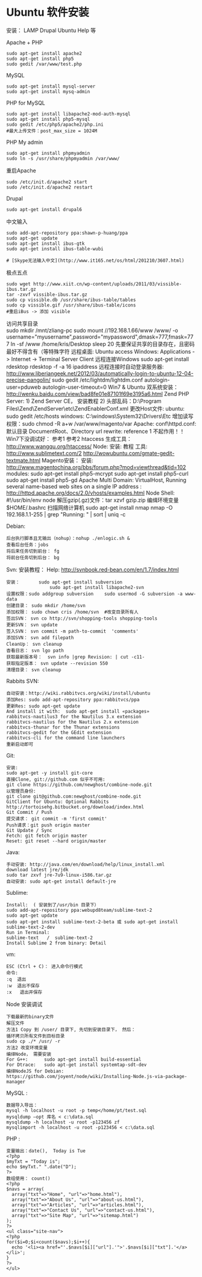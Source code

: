 Ubuntu 软件安装
====
安装： LAMP Drupal Ubuntu Help 等

Apache + PHP

    sudo apt-get install apache2
    sudo apt-get install php5
    sudo gedit /var/www/test.php

MySQL

    sudo apt-get install mysql-server
    sudo apt-get install mysq-admin

PHP for MySQL

    sudo apt-get install libapache2-mod-auth-mysql
    sudo apt-get install php5-mysql
    sudo gedit /etc/php5/apache2/php.ini
    #最大上传文件：post_max_size = 1024M

PHP My admin

    sudo apt-get install phpmyadmin
    sudo ln -s /usr/share/phpmyadmin /var/www/

重启Apache

    sudo /etc/init.d/apache2 start
    sudo /etc/init.d/apache2 restart

Drupal

    sudo apt-get install drupal6

中文输入

    sudo add-apt-repository ppa:shawn-p-huang/ppa
    sudo apt-get update
    sudo apt-get install ibus-gtk
    sudo apt-get install ibus-table-wubi

    # [Skype无法输入中文](http://www.it165.net/os/html/201210/3607.html)

极点五点

    sudo wget http://www.xiit.cn/wp-content/uploads/2011/03/vissible-ibus.tar.gz
    tar -zxvf vissible-ibus.tar.gz
    sudo cp vissible.db /usr/share/ibus-table/tables
    sudo cp vissible.gif /usr/share/ibus-table/icons
    #重启iBus -> 添加 visible

访问共享目录  
    sudo mkdir /mnt/zliang-pc
    sudo mount //192.168.1.66/www /www/ -o username="myusername",password="mypassword",dmask=777,fmask=777
    ln -sf /www /home/kris/Desktop
    sleep 20
    先要保证共享的目录存在，且密码最好不得含有（等特殊字符
    远程桌面:
    Ubuntu access Windows: Applications -> Internet  -> Terminal Server Client
    远程连接Windows
    sudo apt-get install rdesktop
    rdesktop -f -a 16 ipaddress
    远程连接时自动登录服务器:
    http://www.liberiangeek.net/2012/03/automatically-login-to-ubuntu-12-04-precise-pangolin/
    sudo gedit /etc/lightdm/lightdm.conf
    autologin-user=pduweb
    autologin-user-timeout=0
    Win7 & Ubuntu 双系统安装：
    http://wenku.baidu.com/view/bad8fe01e87101f69e3195a6.html
    Zend PHP Server:
    1) Zend Server CE，  安装教程
    2) 头部乱码：D:\Program Files\Zend\ZendServer\etc\ZendEnablerConf.xml
    <?xml version="1.0" encoding="UTF-8"?>
    更改Host文件:
    ubuntu:  sudo gedit /etc/hosts
    windows: C:\windows\System32\Drivers\Etc
    增加读写权限：sudo chmod -R a+w /var/www/magento/var
    Apache:
    conf\httpd.conf:  默认目录 DocumentRoot、Directory
    url rewrite: reference 1  不起作用！！Win7下没调试好： 参考1 参考2
    htaccess 生成工具： http://www.wangqu.org/htaccess/
    Node: 安装: 教程 
    工具: http://www.sublimetext.com/2 http://wowubuntu.com/gmate-gedit-textmate.html
    Magento安装：
    安装: http://www.magentochina.org/bbs/forum.php?mod=viewthread&tid=102
    modules: 
    sudo apt-get install php5-mcrypt
    sudo apt-get install php5-curl
    sudo apt-get install php5-gd
    Apache Multi Domain: VirtualHost, Running several name-based web sites on a single IP address :  http://httpd.apache.org/docs/2.0/vhosts/examples.html
    Node Shell:  #!/usr/bin/env node
    解压gzip(.gz)文件：tar xzvf gzip.zip
    编缉环境变量
    $HOME/.bashrc
    扫描网络计算机
    sudo apt-get install nmap
    nmap -O 192.168.1.1-255 | grep "Running: " | sort | uniq -c


Debian:

    后台执行脚本且无输出（nohup）：nohup ./enlogic.sh &
    查看后台任务：jobs
    将后来任务切到前台： fg
    将前台任务切到后台： bg


Svn:  安装教程： Help:  http://svnbook.red-bean.com/en/1.7/index.html

    安装：       sudo apt-get install subversion
                    sudo apt-get install libapache2-svn
    设置权限：sudo addgroup subversion    sudo usermod -G subversion -a www-data
    创建目录： sudo mkdir /home/svn
    添加权限： sudo chown cris /home/svn  #改变目录所有人
    签出SVN： svn co http://svn/shopping-tools shopping-tools
    更新SVN： svn update
    签入SVN： svn commit -m path-to-commit  'comments'
    添加SVN： svn add filepath
    CleanUp： svn cleanup
    杳看日志： svn lgo path
    获取最新版本号：  svn info |grep Revision: | cut -c11-
    获取指定版本： svn update --revision 550
    清理目录： svn cleanup



Rabbits SVN:

    自动安装：http://wiki.rabbitvcs.org/wiki/install/ubuntu
    添加Res: sudo add-apt-repository ppa:rabbitvcs/ppa
    更新Res: sudo apt-get update
    And install it with:  sudo apt-get install «packages»
    rabbitvcs-nautilus3 for the Nautilus 3.x extension 
    rabbitvcs-nautilus for the Nautilus 2.x extension
    rabbitvcs-thunar for the Thunar extensions
    rabbitvcs-gedit for the GEdit extension
    rabbitvcs-cli for the command line launchers
    重新启动即可



Git:

    安装:
    sudo apt-get -y install git-core
    直接Clone, git://github.com 似乎不可用:
    git clone https://github.com/newghost/combine-node.git
    以管理员身份:
    git clone git@github.com:newghost/combine-node.git
    GitClient for Ubuntu: Optional Rabbits
    http://tortoisehg.bitbucket.org/download/index.html
    Git Commit / Push
    提交请求： git commit -m 'first commit'
    Push请求：git push origin master
    Git Update / Sync
    Fetch: git fetch origin master
    Reset: git reset --hard origin/master



Java:

    手动安装: http://java.com/en/download/help/linux_install.xml
    download latest jre/jdk
    sudo tar zxvf jre-7u9-linux-i586.tar.gz
    自动安装: sudo apt-get install default-jre



Sublime:

    Install:  ( 安装到了/usr/bin 目录下）
    sudo add-apt-repository ppa:webupd8team/sublime-text-2
    sudo apt-get update
    sudo apt-get install sublime-text-2-beta 或 sudo apt-get install sublime-text-2-dev
    Run in Terminal:
    sublime-text   /  sublime-text-2
    Install Sublime 2 from binary: Detail


vm: 

    ESC (Ctrl + C)： 进入命令行模式
    命令:
    :q  退出
    :w  退出不保存
    :x   退出并保存
     



Node 安装调试

    下载最新的binary文件
    解压文件
    方法1 Copy 到 /user/ 目录下, 先切到安装目录下， 然后：
    循环拷贝所有文件到目标目录
    sudo cp ./* /usr/ -r
    方法2 改变环境变量
    编绎Node， 需要安装
    For G++:      sudo apt-get install build-essential
    For Dtrace:   sudo apt-get install systemtap-sdt-dev
    编绎NodeJS for Debian:
    https://github.com/joyent/node/wiki/Installing-Node.js-via-package-manager

 

MySQL :

    数据导入导出：
    mysql -h localhost -u root -p temp</home/pt/test.sql
    mysqldump –opt 库名 < c:\data.sql
    mysqldump -h localhost -u root -p123456 zf
    mysqlimport -h localhost -u root -p123456 < c:\data.sql


PHP :

    变量输出：date(),  Today is Tue
    <?php
    $myTxt = "Today is";
    echo $myTxt." ".date("D");
    ?>
    数组使用： count()
    <?php
    $navs = array(
      array("txt"=>"Home", "url"=>"home.html"),
      array("txt"=>"About Us", "url"=>"about-us.html"),  
      array("txt"=>"Articles", "url"=>"articles.html"),
      array("txt"=>"Contact Us", "url"=>"contact-us.html"),
      array("txt"=>"Site Map", "url"=>"sitemap.html")
    );
    ?>
    <ul class="site-nav">
    <?php
    for($i=0;$i<count($navs);$i++){
      echo '<li><a href="'.$navs[$i]["url"].'">'.$navs[$i]["txt"].'</a></li>';
    }
    ?>
    </ul>
